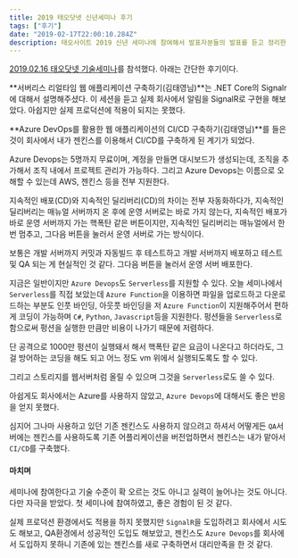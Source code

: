 ```yaml
---
title: 2019 태오닷넷 신년세미나 후기
tags: ["후기"]
date: "2019-02-17T22:00:10.284Z"
description: 태오사이트 2019 신년 세미나에 참여해서 발표자분들의 발표를 듣고 정리한 내용입니다.
---
```


[2019.02.16 태오닷넷 기술세미나](http://taeyo.net/Forum/Content.aspx?SEQ=37051&TBL=TALK&PGN=1)를 참석했다. 아래는 간단한 후기이다.

**서버리스 리얼타임 웹 애플리케이션 구축하기(김태영님)**는 .NET Core의 Signalr에 대해서 설명해주셨다. 이 세션을 듣고 실제 회사에서 알림을 SignalR로 구현을 해보았다. 아쉽지만 실제 프로덕션에 적용이 되지는 못했다.

**Azure DevOps를 활용한 웹 애플리케이션의 CI/CD 구축하기(김태영님)**를 들은 것이 회사에서 내가 젠킨스를 이용해서 CI/CD를 구축하게 된 계기가 되었다. 

Azure Devops는 5명까지 무료이며, 계정을 만들면 대시보드가 생성되는데, 조직을 추가해서 조직 내에서 프로젝트 관리가 가능하다. 그리고 Azure Devops는 이름으로 오해할 수 있는데 AWS, 젠킨스 등을 전부 지원한다.

지속적인 배포(CD)와 지속적인 딜리버리(CD)의 차이는 전부 자동화하다가, 지속적인 딜리버리는 매뉴얼 서버까지 온 후에 운영 서버로는 바로 가지 않는다, 지속적인 배포가 바로 운영 서버까지 가는 핵폭탄 같은 버튼이지만, 지속적인 딜리버리는 매뉴얼에서 한번 멈추고, 그다음 버튼을 눌러서 운영 서버로 가는 방식이다.

보통은 개발 서버까지 커밋과 자동빌드 후 테스트하고 개발 서버까지 배포하고 테스트 및 QA 되는 게 현실적인 것 같다. 그다음 버튼을 눌러서 운영 서버 배포한다.

지금은 일반이지만 `Azure Devops`도 `Serverless`를 지원할 수 있다. 오늘 세미나에서 `Serverless`를 직접 보았는데 `Azure Function`을 이용하면 파일을 업로드하고 다운로드하는 부분도 인풋 바인딩, 아웃풋 바인딩을 저 `Azure Function`이 지원해주어서 편하게 코딩이 가능하며 `C#`, `Python`, `Javascript`등을 지원한다. 펑션들을 `Serverless`로 함으로써 펑션을 실행한 만큼만 비용이 나가기 때문에 저렴하다.

단 공격으로 1000만 펑션이 실행돼서 해서 핵폭탄 같은 요금이 나온다고 하더라도, 그걸 방어하는 코딩을 해도 되고 어느 정도 vm 위에서 실행되도록도 할 수 있다.

그리고 스토리지를 웹서버처럼 올릴 수 있으며 그것을 `Serverless`로도 쓸 수 있다.

아쉽게도 회사에서는 Azure를 사용하지 않았고, `Azure Devops`에 대해서도 좋은 반응을 얻지 못했다.

심지어 그나마 사용하고 있던 기존 젠킨스도 사용하지 않으려고 하셔서 어떻게든 `QA`서버에는 젠킨스를 사용하도록 기존 어플리케이션을 버전업하면서 젠킨스는 내가 맡아서 `CI/CD`를 구축했다.

#### 마치며

세미나에 참여한다고 기술 수준이 확 오르는 것도 아니고 실력이 늘어나는 것도 아니다. 다만 자극을 받았다. 첫 세미나에 참여하였고, 좋은 경험이 된 것 같다.

실제 프로덕션 환경에서도 적용을 하지 못했지만 `SignalR`을 도입하려고 회사에서 시도도 해보고, QA환경에서 성공적인 도입도 해보았고, 젠킨스도 `Azure Devops`를 회사에서 도입하지 못하니 기존에 있는 젠킨스를 새로 구축하면서 대리만족을 한 것 같다.